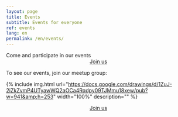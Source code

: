 ```yaml
---
layout: page
title: Events
subtitle: Events for everyone
ref: events
lang: en
permalink: /en/events/
---
```


<div class="header-page-image-events">
    <div class="row">
        <div class="col-xs-12 slogan">
            Come and participate in our events
        </div>
        <div class="col-xs-12" style="text-align:center">
            <a class="btn btn-green" href="https://www.meetup.com/programming-contest-paris/join/">Join us</a>
        </div>
    </div>
</div>


To see our events, join our meetup group:

{% include img.html
url="https://docs.google.com/drawings/d/1ZuJ-2iZkZvmP4UTyawWQ2aOCa4Rqdpy09TJMmu18xew/pub?w=941&amp;h=253"
width="100%"
description="" %}
    
<div style="text-align: center">
    <a class="btn btn-green" href="https://www.meetup.com/programming-contest-paris/join/">Join us</a>
</div>